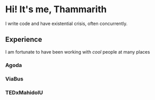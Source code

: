 # Hi! It's me, Thammarith

I write code and have existential crisis, often concurrently.

## Experience

I am fortunate to have been working with *cool* people at many places

### Agoda

### ViaBus

### TEDxMahidolU
